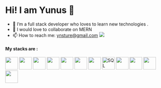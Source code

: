 # Hi! I am Yunus 👋

- 🔭 I’m a full stack developer who loves to learn new technologies . 
- 👯 I would love to collaborate on  MERN
- 📫 How to reach me: ynsture@gmail.com
![](https://komarev.com/ghpvc/?username=rizikolik)


#### My stacks are :

<div style="display:inline">
 <img height=40 src="https://www.w3.org/html/logo/downloads/HTML5_Badge_256.png">
    <img   height=40
      src="https://www.kindpng.com/picc/m/464-4640184_css3-png-download-css-icon-transparent-png.png">
    <img height=40 src="https://blog.mwpreston.net/wp-content/uploads/2018/09/ruby-logo.png">
    <img   height=40 src="https://guides.rubyonrails.org/images/favicon.ico">
    <img height=40
      src="https://upload.wikimedia.org/wikipedia/commons/thumb/9/99/Unofficial_JavaScript_logo_2.svg/600px-Unofficial_JavaScript_logo_2.svg.png">
    <img  height=40 src="https://www.google.com/url?sa=i&url=https%3A%2F%2Fwww.pngwing.com%2Fen%2Ffree-png-yefeo&psig=AOvVaw200MStK_T1ZKi9gCw8ncQU&ust=1650005988069000&source=images&cd=vfe&ved=0CAwQjRxqFwoTCPC63Lj9kvcCFQAAAAAdAAAAABAD">
    <img  height=40 src="https://seeklogo.com/images/R/redux-logo-9CA6836C12-seeklogo.com.png">
    <img title="SQL" alt="SQL" height=40
      src="https://e7.pngegg.com/pngimages/614/744/png-clipart-mysql-database-mariadb-dolphin-marine-mammal-animals.png">
    <img  height=40 src="https://sass-lang.com/assets/img/styleguide/color-1c4aab2b.png">
    <img  height=40
      src="https://upload.wikimedia.org/wikipedia/commons/thumb/b/b2/Bootstrap_logo.svg/480px-Bootstrap_logo.svg.png">
  <img  height=40 src="https://seeklogo.com/images/R/rspec-logo-DA1EE19A18-seeklogo.com.png">
   <img  height=40 src="https://git-scm.com/images/logos/downloads/Git-Icon-1788C.png">
</div>

